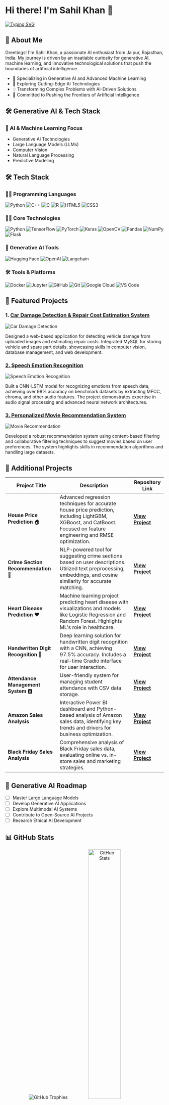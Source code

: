 # Hi there! I'm Sahil Khan 👋
[![Typing SVG](https://readme-typing-svg.herokuapp.com?font=Fira+Code:bold&size=30&pause=1000&color=fd7917&width=800&lines=Machine+Learning+Engineer;AI+Enthusiast;Python+Developer;Data+Scientist;Data+Analyst;Computer+Vision+Specialist;Generative+AI+Explorer;Deep+Learning+Researcher)](https://git.io/typing-svg)


## 🌟 About Me

Greetings! I'm Sahil Khan, a passionate AI enthusiast from Jaipur, Rajasthan, India. My journey is driven by an insatiable curiosity for generative AI, machine learning, and innovative technological solutions that push the boundaries of artificial intelligence.

- 🤖 Specializing in Generative AI and Advanced Machine Learning
- 🧠 Exploring Cutting-Edge AI Technologies
- 💡 Transforming Complex Problems with AI-Driven Solutions
- 🚀 Committed to Pushing the Frontiers of Artificial Intelligence

## 🛠️ Generative AI & Tech Stack

### 🧠 AI & Machine Learning Focus
- Generative AI Technologies
- Large Language Models (LLMs)
- Computer Vision
- Natural Language Processing
- Predictive Modeling

## 🛠️ Tech Stack

### 👨‍💻 Programming Languages
![Python](https://img.shields.io/badge/Python-3776AB?style=for-the-badge&logo=python&logoColor=white)
![C++](https://img.shields.io/badge/C++-00599C?style=for-the-badge&logo=cplusplus&logoColor=white)
![C](https://img.shields.io/badge/C-A8B9CC?style=for-the-badge&logo=c&logoColor=white)
![R](https://img.shields.io/badge/R-276DC3?style=for-the-badge&logo=r&logoColor=white)
![HTML5](https://img.shields.io/badge/HTML5-E34F26?style=for-the-badge&logo=html5&logoColor=white)
![CSS3](https://img.shields.io/badge/CSS3-1572B6?style=for-the-badge&logo=css3&logoColor=white)


### 👨‍💻 Core Technologies
![Python](https://img.shields.io/badge/Python-3776AB?style=for-the-badge&logo=python&logoColor=white)
![TensorFlow](https://img.shields.io/badge/TensorFlow-FF6F00?style=for-the-badge&logo=tensorflow&logoColor=white)
![PyTorch](https://img.shields.io/badge/PyTorch-EE4C2C?style=for-the-badge&logo=pytorch&logoColor=white)
![Keras](https://img.shields.io/badge/Keras-D00000?style=for-the-badge&logo=keras&logoColor=white)
![OpenCV](https://img.shields.io/badge/OpenCV-5C3EE8?style=for-the-badge&logo=opencv&logoColor=white)
![Pandas](https://img.shields.io/badge/Pandas-150458?style=for-the-badge&logo=pandas&logoColor=white)
![NumPy](https://img.shields.io/badge/NumPy-013243?style=for-the-badge&logo=numpy&logoColor=white)
![Flask](https://img.shields.io/badge/Flask-000000?style=for-the-badge&logo=flask&logoColor=white)

### 🚀 Generative AI Tools
![Hugging Face](https://img.shields.io/badge/Hugging%20Face-FFD21E?style=for-the-badge&logo=hugginface&logoColor=black)
![OpenAI](https://img.shields.io/badge/OpenAI-412991?style=for-the-badge&logo=openai&logoColor=white)
![Langchain](https://img.shields.io/badge/Langchain-1C3D5A?style=for-the-badge&logo=python&logoColor=white)


### 🛠 Tools & Platforms
![Docker](https://img.shields.io/badge/Docker-2496ED?style=for-the-badge&logo=docker&logoColor=white)
![Jupyter](https://img.shields.io/badge/Jupyter-F37626?style=for-the-badge&logo=jupyter&logoColor=white)
![GitHub](https://img.shields.io/badge/GitHub-181717?style=for-the-badge&logo=github&logoColor=white)
![Git](https://img.shields.io/badge/Git-F05032?style=for-the-badge&logo=git&logoColor=white)
![Google Cloud](https://img.shields.io/badge/Google%20Cloud-4285F4?style=for-the-badge&logo=googlecloud&logoColor=white)
![VS Code](https://img.shields.io/badge/VS%20Code-0078D4?style=for-the-badge&logo=visualstudiocode&logoColor=white)


## 🚀 Featured Projects

### 1. [Car Damage Detection & Repair Cost Estimation System](https://github.com/sahilkhan-7/accident-damage-detection)
![Car Damage Detection](https://github.com/user-attachments/assets/4325c0c4-5412-4dfc-a533-9345846df9b3)

Designed a web-based application for detecting vehicle damage from uploaded images and estimating repair costs. Integrated MySQL for storing vehicle and spare part details, showcasing skills in computer vision, database management, and web development.

### [2. Speech Emotion Recognition](https://github.com/sahilkhan-7/Speech-emotion-recognition)
![Speech Emotion Recognition](https://github.com/user-attachments/assets/9c947c2b-7bc0-40df-b7ac-946931ace6e4)


Built a CNN-LSTM model for recognizing emotions from speech data, achieving over 98% accuracy on benchmark datasets by extracting MFCC, chroma, and other audio features. The project demonstrates expertise in audio signal processing and advanced neural network architectures.

### [3. Personalized Movie Recommendation System](https://github.com/sahilkhan-7/Movie-Recommendation-System)
![Movie Recommendation](https://github.com/user-attachments/assets/1538b17a-b511-4d50-b8d0-fe5fe8628ecb)

Developed a robust recommendation system using content-based filtering and collaborative filtering techniques to suggest movies based on user preferences. The system highlights skills in recommendation algorithms and handling large datasets.



## 🔬 Additional Projects

| Project Title | Description | Repository Link |
|--------------|-------------|----------------|
| **House Price Prediction** 🏠 | Advanced regression techniques for accurate house price prediction, including LightGBM, XGBoost, and CatBoost. Focused on feature engineering and RMSE optimization. | [**View Project**](https://github.com/sahilkhan-7/house-price-prediction) |
| **Crime Section Recommendation** 👮 | NLP-powered tool for suggesting crime sections based on user descriptions. Utilized text preprocessing, embeddings, and cosine similarity for accurate matching. | [**View Project**](https://github.com/sahilkhan-7/crime-section-recommender) |
| **Heart Disease Prediction** ❤️ | Machine learning project predicting heart disease with visualizations and models like Logistic Regression and Random Forest. Highlights ML's role in healthcare. | [**View Project**](https://github.com/sahilkhan-7/heart-disease-prediction) |
| **Handwritten Digit Recognition** 🔢 | Deep learning solution for handwritten digit recognition with a CNN, achieving 97.5% accuracy. Includes a real-time Gradio interface for user interaction. | [**View Project**](https://github.com/sahilkhan-7/handwritten-digit-recognition) |
| **Attendance Management System** 🅰️ | User-friendly system for managing student attendance with CSV data storage. | [**View Project**](https://github.com/sahilkhan-7/Attendance-Mangement-System) |
| **Amazon Sales Analysis**  | Interactive Power BI dashboard and Python-based analysis of Amazon sales data, identifying key trends and drivers for business optimization. | [**View Project**](https://github.com/sahilkhan-7/amazon-sales-analysis) |
| **Black Friday Sales Analysis** | Comprehensive analysis of Black Friday sales data, evaluating online vs. in-store sales and marketing strategies. | [**View Project**](https://github.com/sahilkhan-7/black-friday-sales-analysis) |
## 🔮 Generative AI Roadmap

- [ ] Master Large Language Models
- [ ] Develop Generative AI Applications
- [ ] Explore Multimodal AI Systems
- [ ] Contribute to Open-Source AI Projects
- [ ] Research Ethical AI Development

## 📊 GitHub Stats

<div align="center">
  <img src="https://github-profile-trophy.vercel.app/?username=sahilkhan-7&theme=onestar&column=-1&row=1" alt="GitHub Trophies" />
  <img src="https://github-readme-stats.vercel.app/api?username=sahilkhan-7&show_icons=true&theme=synthwave&include_all_commits=true" alt="GitHub Stats" width="45%" />
  <img src="https://github-readme-stats.vercel.app/api/top-langs/?username=sahilkhan-7&layout=compact&theme=synthwave" alt="Top Languages" width="45%" />
  <img src="https://github-readme-streak-stats.herokuapp.com/?user=sahilkhan-7&theme=dark" alt="GitHub Streak" />
</div>

## 🌐 Let's Connect!

[![LinkedIn](https://img.shields.io/badge/LinkedIn-0077B5?style=for-the-badge&logo=linkedin&logoColor=white)](https://www.linkedin.com/in/programmer70)
[![Medium](https://img.shields.io/badge/Medium-12100E?style=for-the-badge&logo=medium&logoColor=white)](https://medium.com/@sahilkhan782466)
[![Instagram](https://img.shields.io/badge/Instagram-E4405F?style=for-the-badge&logo=instagram&logoColor=white)](https://www.instagram.com/programmer.70)
[![HackerRank](https://img.shields.io/badge/HackerRank-2EC866?style=for-the-badge&logo=hackerrank&logoColor=white)](https://www.hackerrank.com/profile/sahilkhan7824)
[![Gmail](https://img.shields.io/badge/Gmail-D14836?style=for-the-badge&logo=gmail&logoColor=white)](mailto:sahilkhan782466@gmail.com)
---

![Snake Animation](https://github.com/sahilkhan-7/sahilkhan-7/output/github-contribution-grid-snake.svg)

*Exploring the Frontiers of Generative AI | Always Learning, Always Innovating*

